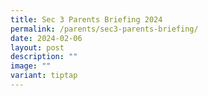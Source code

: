 ```yaml
---
title: Sec 3 Parents Briefing 2024
permalink: /parents/sec3-parents-briefing/
date: 2024-02-06
layout: post
description: ""
image: ""
variant: tiptap
---
```

<p></p>